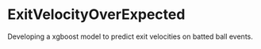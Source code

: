 # ExitVelocityOverExpected
Developing a xgboost model to predict exit velocities on batted ball events.
